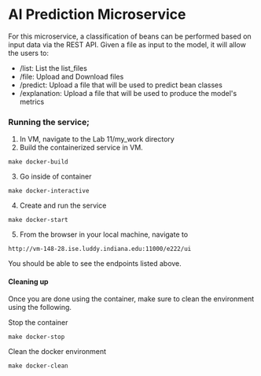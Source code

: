 # AI Prediction Microservice

For this microservice, a classification of beans can be performed based on input data via the REST API. Given a file as input to the model, it will allow the users to:

-  /list: List the list_files
- /file: Upload and Download files
- /predict: Upload a file that will be used to predict bean classes 
- /explanation: Upload a file that will be used to produce the model's metrics 

### Running the service;

1. In VM, navigate to the Lab 11/my_work directory
2. Build the containerized service in VM.
```
make docker-build
```
3. Go inside of container 
```
make docker-interactive
```
4. Create and run the service
```
make docker-start
```

5. From the browser in your local machine, navigate to
```
http://vm-148-28.ise.luddy.indiana.edu:11000/e222/ui

```
You should be able to see the endpoints listed above.

#### Cleaning up
Once you are done using the container, make sure to clean the environment using the following.

Stop the container
```
make docker-stop
```

Clean the docker environment
```
make docker-clean
```
